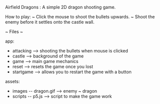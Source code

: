 Airfield Dragons :
A simple 2D dragon shooting game.

How to play:
~ Click the mouse to shoot the bullets upwards.
~ Shoot the enemy before it settles onto the castle wall.

~ Files ~

app:

- attacking --> shooting the bullets when mouse is clicked
- castle --> background of the game
- game --> main game mechanics
- reset --> resets the game once you lost
- startgame --> allows you to restart the game with a button

assets:

- images -- dragon.gif --> enemy ~ dragon
- scripts -- p5.js --> script to make the game work